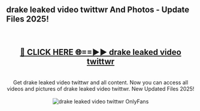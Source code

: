 <h2>drake leaked video twittwr And Photos - Update Files 2025!</h2>
<br>
<div align="center">
<h2><a href="https://linkcuts.com/hfmhzwbr" rel="nofollow">🔴 CLICK HERE 🌐==►► drake leaked video twittwr</a></h2>
<br>
Get drake leaked video twittwr and all content. Now you can access all videos and pictures of drake leaked video twittwr. New Updated Files 2025!
<br>
<br>
<a href="https://linkcuts.com/hfmhzwbr" rel="nofollow" data-target="animated-image.originalLink"><img src="https://i.ibb.co.com/WyWwxjT/player-gif2.gif" alt="drake leaked video twittwr OnlyFans" style="max-width: 100%; display: inline-block;" data-target="animated-image.originalImage"></a>
</div>
<br>